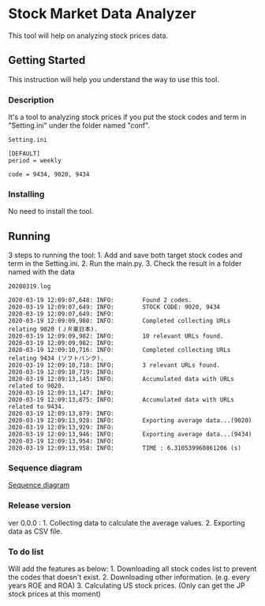 # Stock Market Data Analyzer

This tool will help on analyzing stock prices data.

## Getting Started

This instruction will help you understand the way to use this tool. 

### Description

It's a tool to analyzing stock prices if you put the stock codes and term in "Setting.ini" under the folder named "conf".

```
Setting.ini

[DEFAULT]
period = weekly

code = 9434, 9020, 9434

```

### Installing

No need to install the tool.

## Running

3 steps to running the tool:
    1. Add and save both target stock codes and term in the Setting.ini.
    2. Run the main.py.
    3. Check the result in a folder named with the data

```
20200319.log

2020-03-19 12:09:07,648: INFO:        Found 2 codes.
2020-03-19 12:09:07,649: INFO:        STOCK CODE: 9020, 9434
2020-03-19 12:09:07,649: INFO:        
2020-03-19 12:09:09,980: INFO:        Completed collecting URLs relating 9020 (ＪＲ東日本).
2020-03-19 12:09:09,982: INFO:        10 relevant URLs found.
2020-03-19 12:09:09,982: INFO:        
2020-03-19 12:09:10,716: INFO:        Completed collecting URLs relating 9434 (ソフトバンク).
2020-03-19 12:09:10,718: INFO:        3 relevant URLs found.
2020-03-19 12:09:10,719: INFO:        
2020-03-19 12:09:13,145: INFO:        Accumulated data with URLs related to 9020.
2020-03-19 12:09:13,147: INFO:        
2020-03-19 12:09:13,875: INFO:        Accumulated data with URLs related to 9434.
2020-03-19 12:09:13,879: INFO:        
2020-03-19 12:09:13,928: INFO:        Exporting average data...(9020)
2020-03-19 12:09:13,929: INFO:        
2020-03-19 12:09:13,946: INFO:        Exporting average data...(9434)
2020-03-19 12:09:13,954: INFO:        
2020-03-19 12:09:13,958: INFO:        TIME : 6.310539960861206 (s)

```

### Sequence diagram

[Sequence diagram](https://github.com/ChiamingMike/stock_collector/blob/image/stock_collector/Sequence%20diagram.png)

### Release version

ver 0.0.0 : 1. Collecting data to calculate the average values.
            2. Exporting data as CSV file.

### To do list

Will add the features as below:
    1. Downloading all stock codes list to prevent the codes that doesn't exist.
    2. Downloading other information. (e.g. every years ROE and ROA)
    3. Calculating US stock prices. (Only can get the JP stock prices at this moment)
